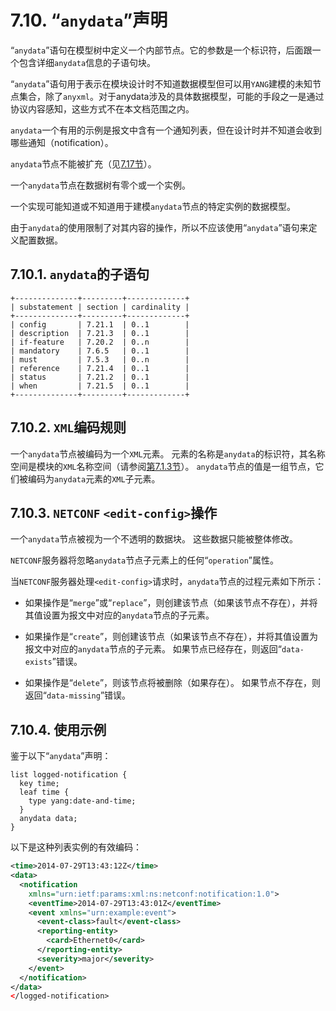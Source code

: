 # 7.10. “`anydata`”声明

“`anydata`”语句在模型树中定义一个内部节点。它的参数是一个标识符，后面跟一个包含详细`anydata`信息的子语句块。

“`anydata`”语句用于表示在模块设计时不知道数据模型但可以用`YANG`建模的未知节点集合，除了`anyxml`。对于anydata涉及的具体数据模型，可能的手段之一是通过协议内容感知，这些方式不在本文档范围之内。

`anydata`一个有用的示例是报文中含有一个通知列表，但在设计时并不知道会收到哪些通知（notification）。

`anydata`节点不能被扩充（见[7.17节](7.17.md)）。

一个`anydata`节点在数据树有零个或一个实例。

一个实现可能知道或不知道用于建模`anydata`节点的特定实例的数据模型。

由于`anydata`的使用限制了对其内容的操作，所以不应该使用“`anydata`”语句来定义配置数据。

## 7.10.1. `anydata`的子语句

```
+--------------+---------+-------------+
| substatement | section | cardinality |
+--------------+---------+-------------+
| config       | 7.21.1  | 0..1        |
| description  | 7.21.3  | 0..1        |
| if-feature   | 7.20.2  | 0..n        |
| mandatory    | 7.6.5   | 0..1        |
| must         | 7.5.3   | 0..n        |
| reference    | 7.21.4  | 0..1        |
| status       | 7.21.2  | 0..1        |
| when         | 7.21.5  | 0..1        |
+--------------+---------+-------------+
```

## 7.10.2. `XML`编码规则

一个`anydata`节点被编码为一个`XML`元素。 元素的名称是`anydata`的标识符，其名称空间是模块的`XML`名称空间（请参阅[第7.1.3节](7.1.md#713-namespace声明)）。 `anydata`节点的值是一组节点，它们被编码为`anydata`元素的`XML`子元素。

## 7.10.3. `NETCONF` `<edit-config>`操作

一个`anydata`节点被视为一个不透明的数据块。 这些数据只能被整体修改。

`NETCONF`服务器将忽略`anydata`节点子元素上的任何“`operation`”属性。

当`NETCONF`服务器处理`<edit-config>`请求时，`anydata`节点的过程元素如下所示：

- 如果操作是“`merge`”或“`replace`”，则创建该节点（如果该节点不存在），并将其值设置为报文中对应的`anydata`节点的子元素。

- 如果操作是“`create`”，则创建该节点（如果该节点不存在），并将其值设置为报文中对应的`anydata`节点的子元素。 如果节点已经存在，则返回“`data-exists`”错误。

- 如果操作是“`delete`”，则该节点将被删除（如果存在）。 如果节点不存在，则返回“`data-missing`”错误。

## 7.10.4. 使用示例

鉴于以下“`anydata`”声明：

```YANG
list logged-notification {
  key time;
  leaf time {
    type yang:date-and-time;
  }
  anydata data;
}
```

以下是这种列表实例的有效编码：

```xml
<time>2014-07-29T13:43:12Z</time>
<data>
  <notification
    xmlns="urn:ietf:params:xml:ns:netconf:notification:1.0">
    <eventTime>2014-07-29T13:43:01Z</eventTime>
    <event xmlns="urn:example:event">
      <event-class>fault</event-class>
      <reporting-entity>
        <card>Ethernet0</card>
      </reporting-entity>
      <severity>major</severity>
    </event>
  </notification>
</data>
</logged-notification>
```
